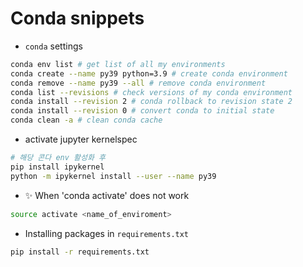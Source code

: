 # Conda snippets
- `conda` settings
```bash
conda env list # get list of all my environments
conda create --name py39 python=3.9 # create conda environment
conda remove --name py39 --all # remove conda environment
conda list --revisions # check versions of my conda environment
conda install --revision 2 # conda rollback to revision state 2
conda install --revision 0 # convert conda to initial state
conda clean -a # clean conda cache
```

- activate jupyter kernelspec
```bash
# 해당 콘다 env 활성화 후
pip install ipykernel
python -m ipykernel install --user --name py39 
```

- ✨ When 'conda activate' does not work 
```bash
source activate <name_of_enviroment>
```

- Installing packages in `requirements.txt`
```bash
pip install -r requirements.txt
```
